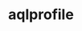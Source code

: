 ---
title: "aqlprofile"
layout: cache
categories: [package, develop]
meta: {"versions": ["6.2.4", "6.3.0"], "compilers": ["gcc@=11.4.0"], "oss": ["ubuntu22.04"], "platforms": ["linux"], "targets": ["x86_64_v3"], "stacks": ["e4s", "root"], "num_specs": 10, "num_specs_by_stack": {"root": 10, "e4s": 10}}
spec_details: [{"hash": "32y4juxbxvlu77emjlwsdmzgiezyn7wg", "compiler": "gcc@=11.4.0", "versions": ["6.2.4"], "os": "ubuntu22.04", "platform": "linux", "target": "x86_64_v3", "variants": ["build_system=generic"], "stacks": ["root", "e4s"], "size": "-", "tarball": "https://binaries.spack.io/develop/build_cache/linux-ubuntu22.04-x86_64_v3/gcc-11.4.0/aqlprofile-6.2.4/linux-ubuntu22.04-x86_64_v3-gcc-11.4.0-aqlprofile-6.2.4-32y4juxbxvlu77emjlwsdmzgiezyn7wg.spack"}, {"hash": "3q56ahgzepgjlm55wtumstlozsdtm3ez", "compiler": "gcc@=11.4.0", "versions": ["6.2.4"], "os": "ubuntu22.04", "platform": "linux", "target": "x86_64_v3", "variants": ["build_system=generic"], "stacks": ["root", "e4s"], "size": "-", "tarball": "https://binaries.spack.io/develop/build_cache/linux-ubuntu22.04-x86_64_v3/gcc-11.4.0/aqlprofile-6.2.4/linux-ubuntu22.04-x86_64_v3-gcc-11.4.0-aqlprofile-6.2.4-3q56ahgzepgjlm55wtumstlozsdtm3ez.spack"}, {"hash": "46yvhch6g2y6gpqogwvhxjjmxduex3vr", "compiler": "gcc@=11.4.0", "versions": ["6.2.4"], "os": "ubuntu22.04", "platform": "linux", "target": "x86_64_v3", "variants": ["build_system=generic"], "stacks": ["root", "e4s"], "size": "-", "tarball": "https://binaries.spack.io/develop/build_cache/linux-ubuntu22.04-x86_64_v3/gcc-11.4.0/aqlprofile-6.2.4/linux-ubuntu22.04-x86_64_v3-gcc-11.4.0-aqlprofile-6.2.4-46yvhch6g2y6gpqogwvhxjjmxduex3vr.spack"}, {"hash": "6tcuxwgh526zxclcypjh6p6xa6mgtpgc", "compiler": "gcc@=11.4.0", "versions": ["6.2.4"], "os": "ubuntu22.04", "platform": "linux", "target": "x86_64_v3", "variants": ["build_system=generic"], "stacks": ["root", "e4s"], "size": "-", "tarball": "https://binaries.spack.io/develop/build_cache/linux-ubuntu22.04-x86_64_v3/gcc-11.4.0/aqlprofile-6.2.4/linux-ubuntu22.04-x86_64_v3-gcc-11.4.0-aqlprofile-6.2.4-6tcuxwgh526zxclcypjh6p6xa6mgtpgc.spack"}, {"hash": "a5lnhtvpjty5m44z7pzn4hgbgpsdh6cg", "compiler": "gcc@=11.4.0", "versions": ["6.2.4"], "os": "ubuntu22.04", "platform": "linux", "target": "x86_64_v3", "variants": ["build_system=generic"], "stacks": ["root", "e4s"], "size": "-", "tarball": "https://binaries.spack.io/develop/build_cache/linux-ubuntu22.04-x86_64_v3/gcc-11.4.0/aqlprofile-6.2.4/linux-ubuntu22.04-x86_64_v3-gcc-11.4.0-aqlprofile-6.2.4-a5lnhtvpjty5m44z7pzn4hgbgpsdh6cg.spack"}, {"hash": "j5mfmitnomfkv65joc5ganmolchd36on", "compiler": "gcc@=11.4.0", "versions": ["6.2.4"], "os": "ubuntu22.04", "platform": "linux", "target": "x86_64_v3", "variants": ["build_system=generic"], "stacks": ["root", "e4s"], "size": "-", "tarball": "https://binaries.spack.io/develop/build_cache/linux-ubuntu22.04-x86_64_v3/gcc-11.4.0/aqlprofile-6.2.4/linux-ubuntu22.04-x86_64_v3-gcc-11.4.0-aqlprofile-6.2.4-j5mfmitnomfkv65joc5ganmolchd36on.spack"}, {"hash": "rfkceegdfbn457ksmjc7k3eng2zygy3w", "compiler": "gcc@=11.4.0", "versions": ["6.2.4"], "os": "ubuntu22.04", "platform": "linux", "target": "x86_64_v3", "variants": ["build_system=generic"], "stacks": ["root", "e4s"], "size": "-", "tarball": "https://binaries.spack.io/develop/build_cache/linux-ubuntu22.04-x86_64_v3/gcc-11.4.0/aqlprofile-6.2.4/linux-ubuntu22.04-x86_64_v3-gcc-11.4.0-aqlprofile-6.2.4-rfkceegdfbn457ksmjc7k3eng2zygy3w.spack"}, {"hash": "xx3iuwias27d6auud24ph265xhujzvvv", "compiler": "gcc@=11.4.0", "versions": ["6.2.4"], "os": "ubuntu22.04", "platform": "linux", "target": "x86_64_v3", "variants": ["build_system=generic"], "stacks": ["root", "e4s"], "size": "-", "tarball": "https://binaries.spack.io/develop/build_cache/linux-ubuntu22.04-x86_64_v3/gcc-11.4.0/aqlprofile-6.2.4/linux-ubuntu22.04-x86_64_v3-gcc-11.4.0-aqlprofile-6.2.4-xx3iuwias27d6auud24ph265xhujzvvv.spack"}, {"hash": "njqkdxnlopd55ywsbg7tmnlj3fzwm37t", "compiler": "gcc@=11.4.0", "versions": ["6.3.0"], "os": "ubuntu22.04", "platform": "linux", "target": "x86_64_v3", "variants": ["build_system=generic"], "stacks": ["root", "e4s"], "size": "-", "tarball": "https://binaries.spack.io/develop/build_cache/linux-ubuntu22.04-x86_64_v3/gcc-11.4.0/aqlprofile-6.3.0/linux-ubuntu22.04-x86_64_v3-gcc-11.4.0-aqlprofile-6.3.0-njqkdxnlopd55ywsbg7tmnlj3fzwm37t.spack"}, {"hash": "r4xtfgjimgcvg63nw5tz4wgqljnkwxij", "compiler": "gcc@=11.4.0", "versions": ["6.3.0"], "os": "ubuntu22.04", "platform": "linux", "target": "x86_64_v3", "variants": ["build_system=generic"], "stacks": ["root", "e4s"], "size": "-", "tarball": "https://binaries.spack.io/develop/build_cache/linux-ubuntu22.04-x86_64_v3/gcc-11.4.0/aqlprofile-6.3.0/linux-ubuntu22.04-x86_64_v3-gcc-11.4.0-aqlprofile-6.3.0-r4xtfgjimgcvg63nw5tz4wgqljnkwxij.spack"}]
---